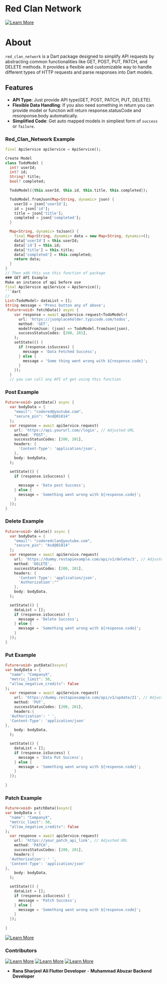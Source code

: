 # Red Clan Network
[![Learn More](https://github.com/RanaSharjeelShji/Rana-Sharjeel-Ali/blob/main/assets/images/network.jpeg?raw=true)](https://youtube.com/@coderedclan?si=GAD268WHb1z-Iker)
# About
`red_clan_network` is a Dart package designed to simplify API requests by abstracting common functionalities like GET, POST, PUT, PATCH, and DELETE methods. It provides a flexible and customizable way to handle different types of HTTP requests and parse responses into Dart models.
## Features

- **API Type**: Just provide API type(GET, POST, PATCH, PUT, DELETE).
- **Flexible Data Handling**: If you also need something in return you can provide model or function will return response.statusCode and resonponse.body automatically.
- **Simplified Code**: Get auto mapped models in simpliest form of `success` or `failure`.


### Red_Clan_Network Example
```dart
final ApiService apiService = ApiService();
```

```dart
Create Model
class TodoModel {
  int? userId;
  int? id;
  String? title;
  bool? completed;

  TodoModel({this.userId, this.id, this.title, this.completed});

  TodoModel.fromJson(Map<String, dynamic> json) {
    userId = json['userId'];
    id = json['id'];
    title = json['title'];
    completed = json['completed'];
  }

  Map<String, dynamic> toJson() {
    final Map<String, dynamic> data = new Map<String, dynamic>();
    data['userId'] = this.userId;
    data['id'] = this.id;
    data['title'] = this.title;
    data['completed'] = this.completed;
    return data;
  }
}
// Then add this use this function of package
### GET API Example
Make an instance of api before use
final ApiService apiService = ApiService();
```dart
//
List<TodoModel> dataList = [];
String message = 'Press button any of above';
 Future<void> fetchData() async {
    var response = await apiService.request<TodoModel>(
      url: 'https://jsonplaceholder.typicode.com/todos', 
      method: 'GET',
      modelFromJson: (json) => TodoModel.fromJson(json),
      successStatusCodes: [200, 201], 
    );
    setState(() {
      if (response.isSuccess) {
        message = 'Data Fetched Success';
      } else {
        message = 'Some thing went wrong with ${response.code}';
      }
    });
  }
  // you can call any API of get using this function
```
### Post Example

```dart
Future<void> postData() async {
  var bodyData = {
    "email": "codered@youtube.com",
    "secure_pin": "Asd@01814"
  };
  var response = await apiService.request(
    url: 'https://api.yoururl.com//login', // Adjusted URL
    method: 'POST',
    successStatusCodes: [200, 201], 
    headers: {
      'Content-Type': 'application/json',
    },
    body: bodyData,
  );

  setState(() {
    if (response.isSuccess) {
     
      message = 'Data post Success';
    } else {
      message = 'Something went wrong with ${response.code}';
    }
  });
}
```
### Delete Example

```dart
Future<void> delete() async {
  var bodyData = {
    "email": "coderedclan@youtube.com",
    "secure_pin": "Asd@01814"
  };
  var response = await apiService.request(
    url: 'https://dummy.restapiexample.com/api/v1/delete/3', // Adjusted URL
    method: 'DELETE',
    successStatusCodes: [200, 201], 
    headers: {
      'Content-Type': 'application/json',
      'Authorization':""
    },
    body: bodyData,
  );

  setState(() {
    dataList = [];
    if (response.isSuccess) {
      message = 'Delete Success';
    } else {
      message = 'Something went wrong with ${response.code}';
    }
  });
}

```

### Put Example

```dart
Future<void> putData()async{
var bodyData = {
  "name": "CompanyX",
  "metric_limit": 50,
  "allow_negative_credits": false
};
  var response = await apiService.request(
    url: 'https://dummy.restapiexample.com/api/v1/update/21', // Adjusted URL
    method: 'PUT',
    successStatusCodes: [200, 201], 
    headers:{
  'Authorization': ' ',
  'Content-Type': 'application/json'
},
    body: bodyData,
  );

  setState(() {
    dataList = [];
    if (response.isSuccess) {
      message = 'Data Put Success';
    } else {
      message = 'Something went wrong with ${response.code}';
    }
  });
  
}

```

### Patch Example

```dart
Future<void> patchData()async{
var bodyData = {
  "name": "CompanyX",
  "metric_limit": 50,
  "allow_negative_credits": false
};
  var response = await apiService.request(
    url: 'https://your_patch_api_link', // Adjusted URL
    method: 'PATCH',
    successStatusCodes: [200, 201], 
    headers:{
  'Authorization': ' ',
  'Content-Type': 'application/json'
},
    body: bodyData,
  );

  setState(() {
    dataList = [];
    if (response.isSuccess) {
      message = 'Patch Success';
    } else {
      message = 'Something went wrong with ${response.code}';
    }
  });
  
}
```

[![Learn More](https://github.com/RanaSharjeelShji/equal_space/blob/main/example/asset/banner.jpg?raw=true)](https://www.youtube.com/channel/UCnM_HfTRzP_XRdyYmfvTsGQ)
### Contributors


[![Learn More](https://yt3.googleusercontent.com/9A0wEzTcikgC4mV4t0wfGrEQUWuKqcPI_thgqBGkRlDpRSbMHwAnKoAl0HmEoVoikNs7CgCGpg=s176-c-k-c0x00ffffff-no-rj)](https://www.youtube.com/channel/UCnM_HfTRzP_XRdyYmfvTsGQ)
[![Learn More](https://github.com/RanaSharjeelShji/equal_space/blob/main/example/asset/image%20(4).png?raw=true)](https://github.com/RanaSharjeelShji)
[![Learn More](https://github.com/RanaSharjeelShji/Rana-Sharjeel-Ali/blob/main/assets/images/abu%20zarr%20(1).jpg?raw=true)](https://github.com/MohammadAbuzar945)
- **Rana Sharjeel Ali Flutter Developer** - **Muhammad Abuzar Backend Developer**


